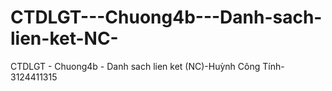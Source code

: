 # CTDLGT---Chuong4b---Danh-sach-lien-ket-NC-
CTDLGT - Chuong4b - Danh sach lien ket (NC)-Huỳnh Công Tính-3124411315
